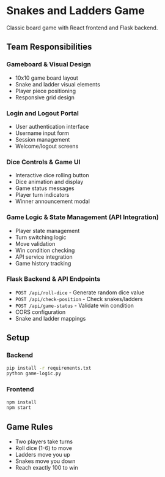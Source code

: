 # Snakes and Ladders Game

Classic board game with React frontend and Flask backend.

## Team Responsibilities

### Gameboard & Visual Design
- 10x10 game board layout
- Snake and ladder visual elements
- Player piece positioning
- Responsive grid design

### Login and Logout Portal
- User authentication interface
- Username input form
- Session management
- Welcome/logout screens

### Dice Controls & Game UI
- Interactive dice rolling button
- Dice animation and display
- Game status messages
- Player turn indicators
- Winner announcement modal

### Game Logic & State Management (API Integration)
- Player state management
- Turn switching logic
- Move validation
- Win condition checking
- API service integration
- Game history tracking

### Flask Backend & API Endpoints
- `POST /api/roll-dice` - Generate random dice value
- `POST /api/check-position` - Check snakes/ladders
- `POST /api/game-status` - Validate win condition
- CORS configuration
- Snake and ladder mappings

## Setup

### Backend
```bash
pip install -r requirements.txt
python game-logic.py
```

### Frontend
```bash
npm install
npm start
```

## Game Rules

- Two players take turns
- Roll dice (1-6) to move
- Ladders move you up
- Snakes move you down
- Reach exactly 100 to win

